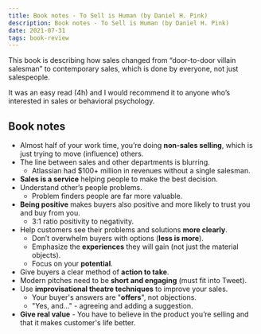 ```yaml
---
title: Book notes - To Sell is Human (by Daniel H. Pink)
description: Book notes - To Sell is Human (by Daniel H. Pink)
date: 2021-07-31
tags: book-review
---
```


This book is describing how sales changed from “door-to-door villain salesman” to contemporary sales, which is done by everyone, not just salespeople.

It was an easy read (4h) and I would recommend it to anyone who’s interested in sales or behavioral psychology.

## Book notes

- Almost half of your work time, you’re doing **non-sales selling**, which is just trying to move (influence) others.
- The line between sales and other departments is blurring.
  - Atlassian had $100+ million in revenues without a single salesman.
- **Sales is a service** helping people to make the best decision.
- Understand other’s people problems.
  - Problem finders people are far more valuable.
- **Being positive** makes buyers also positive and more likely to trust you and buy from you.
  - 3:1 ratio positivity to negativity.
- Help customers see their problems and solutions **more clearly**.
  - Don’t overwhelm buyers with options (**less is more**).
  - Emphasize the **experiences** they will gain (not just the material objects).
  - Focus on your **potential**.
- Give buyers a clear method of **action to take**.
- Modern pitches need to be **short and engaging** (must fit into Tweet).
- Use **improvisational theatre techniques** to improve your sales.
  - Your buyer's answers are "**offers**", not objections.
  - "Yes, and..." - agreeing and adding a suggestion.
- **Give real value** - You have to believe in the product you’re selling and that it makes customer's life better.
